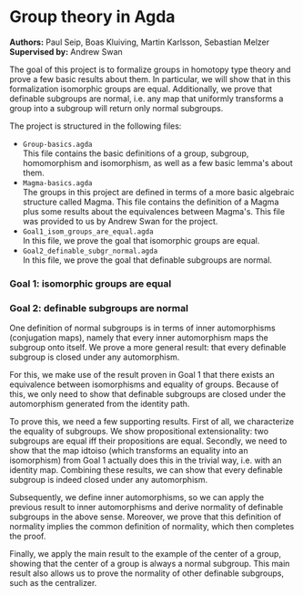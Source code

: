 Group theory in Agda
====================

**Authors:** Paul Seip, Boas Kluiving, Martin Karlsson, Sebastian Melzer\
**Supervised by:** Andrew Swan

The goal of this project is to formalize groups in homotopy type theory and prove a few basic results about them. In particular, we will show that in this formalization isomorphic groups are equal. Additionally, we prove that definable subgroups are normal, i.e. any map that uniformly transforms a group into a subgroup will return only normal subgroups.

The project is structured in the following files:
* `Group-basics.agda`\
   This file contains the basic definitions of a group, subgroup, homomorphism and isomorphism, as well as a few basic lemma's about them.
* `Magma-basics.agda`\
   The groups in this project are defined in terms of a more basic algebraic structure called Magma. This file contains the definition of a Magma plus some results about the equivalences between Magma's. This file was provided to us by Andrew Swan for the project.
* `Goal1_isom_groups_are_equal.agda`\
   In this file, we prove the goal that isomorphic groups are equal.
* `Goal2_definable_subgr_normal.agda`\
   In this file, we prove the goal that definable subgroups are normal.

### Goal 1: isomorphic groups are equal 

### Goal 2: definable subgroups are normal
One definition of normal subgroups is in terms of inner automorphisms (conjugation maps), namely that every inner automorphism maps the subgroup onto itself. We prove a more general result: that every definable subgroup is closed under any automorphism. 

For this, we make use of the result proven in Goal 1 that there exists an equivalence between isomorphisms and equality of groups. Because of this, we only need to show that definable subgroups are closed under the automorphism generated from the identity path.

To prove this, we need a few supporting results. First of all, we characterize the equality of subgroups. We show propositional extensionality: two subgroups are equal iff their propositions are equal. Secondly, we need to show that the map idtoiso (which transforms an equality into an isomorphism) from Goal 1 actually does this in the trivial way, i.e. with an identity map. Combining these results, we can show that every definable subgroup is indeed closed under any automorphism.

Subsequently, we define inner automorphisms, so we can apply the previous result to inner automorphisms and derive normality of definable subgroups in the above sense. Moreover, we prove that this definition of normality implies the common definition of normality, which then completes the proof.

Finally, we apply the main result to the example of the center of a group, showing that the center of a group is always a normal subgroup. This main result also allows us to prove the normality of other definable subgroups, such as the centralizer.
